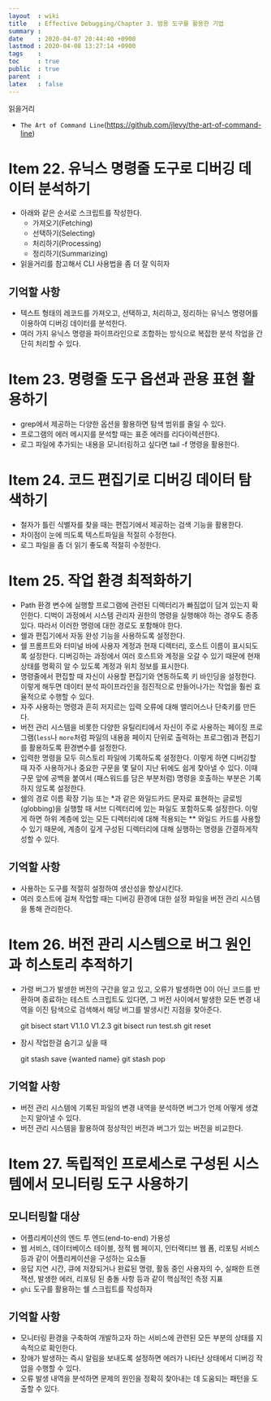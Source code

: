 ```yaml
---
layout  : wiki
title   : Effective Debugging/Chapter 3. 범용 도구를 활용한 기법
summary : 
date    : 2020-04-07 20:44:40 +0900
lastmod : 2020-04-08 13:27:14 +0900
tags    : 
toc     : true
public  : true
parent  : 
latex   : false
---
```

읽을거리

- `The Art of Command Line`(https://github.com/jlevy/the-art-of-command-line)

# Item 22. 유닉스 명령줄 도구로 디버깅 데이터 분석하기

- 아래와 같은 순서로 스크립트를 작성한다.
    - 가져오기(Fetching)
    - 선택하기(Selecting)
    - 처리하기(Processing)
    - 정리하기(Summarizing)
- 읽을거리를 참고해서 CLI 사용법을 좀 더 잘 익히자

## 기억할 사항

- 텍스트 형태의 레코드를 가져오고, 선택하고, 처리하고, 정리하는 유닉스 명령어를 이용하여 디버깅 데이터를 분석한다.
- 여러 가지 유닉스 명령을 파이프라인으로 조합하는 방식으로 복잡한 분석 작업을 간단히 처리할 수 있다.

# Item 23. 명령줄 도구 옵션과 관용 표현 활용하기

- grep에서 제공하는 다양한 옵션을 활용하면 탐색 범위를 줄일 수 있다.
- 프로그램의 에러 메시지를 분석할 때는 표준 에러를 리다이렉션한다.
- 로그 파일에 추가되는 내용을 모니터링하고 싶다면 tail -f 명령을 활용한다.

# Item 24. 코드 편집기로 디버깅 데이터 탐색하기

- 철자가 틀린 식별자를 찾을 때는 편집기에서 제공하는 검색 기능을 활용한다.
- 차이점이 눈에 띄도록 텍스트파일을 적절히 수정한다.
- 로그 파일을 좀 더 읽기 좋도록 적절히 수정한다.

# Item 25. 작업 환경 최적화하기

- Path 환경 변수에 실행할 프로그램에 관련된 디렉터리가 빠짐없이 담겨 있는지 확인한다. 디벅이 과정에서 시스템 관리자 권한의 명령을 실행해야 하는 경우도 종종 있다. 따라서 이러한 명령에 대한 경로도 포함해야 한다.
- 쉘과 편집기에서 자동 완성 기능을 사용하도록 설정한다.
- 쉘 프롬프트와 터미널 바에 사용자 계정과 현재 디렉터리, 호스트 이름이 표시되도록 설정한다. 디버깅하는 과정에서 여러 호스트와 계정을 오갈 수 있기 때문에 현재 상태를 명확히 알 수 있도록 계정과 위치 정보를 표시한다.
- 명령줄에서 편집할 때 자신이 사용할 편집기와 연동하도록 키 바인딩을 설정한다. 이렇게 해두면 데이터 분석 파이프라인을 점진적으로 만들어나가는 작업을 훨씬 효율적으로 수행할 수 있다.
- 자주 사용하는 명령과 흔히 저지르는 입력 오류에 대해 앨리어스나 단축키를 만든다.
- 버전 관리 시스템을 비롯한 다양한 유틸리티에서 자신이 주로 사용하는 페이징 프로그램(`less`나 `more`처럼 파일의 내용을 페이지 단위로 출력하는 프로그램)과 편집기를 활용하도록 환경변수를 설정한다.
- 입력한 명령을 모두 히스토리 파일에 기록하도록 설정한다. 이렇게 하면 디버깅할 때 자주 사용하거나 중요한 구문을 몇 달이 지난 뒤에도 쉽게 찾아낼 수 있다. 이때 구문 앞에 공백을 붙여서 (패스워드를 담은 부분처럼) 명령을 호출하는 부분은 기록하지 않도록 설정한다.
- 쉘의 경로 이름 확장 기능 또는 *과 같은 와일드카드 문자로 표현하는 글로빙(globbing)을 실행할 때 서브 디렉터리에 있는 파일도 포함하도록 설정한다. 이렇게 하면 하위 계층에 있는 모든 디렉터리에 대해 적용되는 ** 와일드 카드를 사용할 수 있기 때문에, 계층이 깊게 구성된 디렉터리에 대해 실행하는 명령을 간결하게작성할 수 있다.

## 기억할 사항

- 사용하는 도구를 적절히 설정하여 생산성을 향상시킨다.
- 여러 호스트에 걸쳐 작업할 때는 디버깅 환경에 대한 설정 파일을 버전 관리 시스템을 통해 관리한다.

# Item 26. 버전 관리 시스템으로 버그 원인과 히스토리 추적하기

- 가령 버그가 발생한 버전의 구간을 알고 있고, 오류가 발생하면 0이 아닌 코드를 반환하며 종료하는 테스트 스크립트도 있다면, 그 버전 사이에서 발생한 모든 변경 내역을 이진 탐색으로 검색해서 해당 버그를 발생시킨 지점을 찾아준다.

    git bisect start V1.1.0 V1.2.3
    git bisect run test.sh
    git reset

- 잠시 작업한걸 숨기고 싶을 때

    git stash save {wanted name}
    git stash pop

## 기억할 사항

- 버전 관리 시스템에 기록된 파일의 변경 내역을 분석하면 버그가 언제 어떻게 생겼는지 알아낼 수 있다.
- 버전 관리 시스템을 활용하여 정상적인 버전과 버그가 있는 버전을 비교한다.

# Item 27. 독립적인 프로세스로 구성된 시스템에서 모니터링 도구 사용하기

## 모니터링할 대상

- 어플리케이션의 엔드 투 엔드(end-to-end) 가용성
- 웹 서비스, 데이터베이스 테이블, 정적 웹 페이지, 인터랙티브 웹 폼, 리포팅 서비스 등과 같이 어플리케이션을 구성하는 요소들
- 응답 지연 시간, 큐에 저장되거나 완료된 명령, 활동 중인 사용자의 수, 실패한 트랜잭션, 발생한 에러, 리포팅 된 충돌 사항 등과 같이 핵심적인 측정 지표
- `ghi` 도구를 활용하는 쉘 스크립트를 작성하자

## 기억할 사항

- 모니터링 환경을 구축하여 개발하고자 하는 서비스에 관련된 모든 부분의 상태를 지속적으로 확인한다.
- 장애가 발생하는 즉시 알림을 보내도록 설정하면 에러가 나타난 상태에서 디버깅 작업을 수행할 수 있다.
- 오류 발생 내역을 분석하면 문제의 원인을 정확히 찾아내는 데 도움되는 패턴을 도출할 수 있다.
